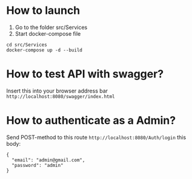 # How to launch

1. Go to the folder src/Services
2. Start docker-compose file


```
cd src/Services
docker-compose up -d --build
```

# How to test API with swagger?
Insert this into your browser address bar
```http://localhost:8080/swagger/index.html```

# How to authenticate as a Admin?
Send POST-method to this route ```http://localhost:8080/Auth/login```
this body:
```
{
  "email": "admin@gmail.com",
  "password": "admin"
}
```
